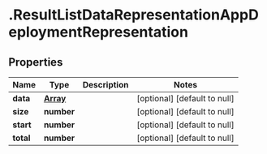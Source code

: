 # .ResultListDataRepresentationAppDeploymentRepresentation

## Properties
Name | Type | Description | Notes
------------ | ------------- | ------------- | -------------
**data** | [**Array<AppDeploymentRepresentation>**](AppDeploymentRepresentation.md) |  | [optional] [default to null]
**size** | **number** |  | [optional] [default to null]
**start** | **number** |  | [optional] [default to null]
**total** | **number** |  | [optional] [default to null]


